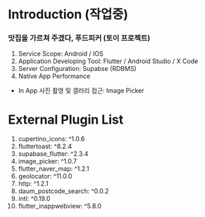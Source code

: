 # Introduction (작업중)

<h3>맛집을 가르쳐 주겠다, 푸드피커 (토이 프로젝트)</h3>

1. Service Scope: Android / IOS
2. Application Developing Tool: Flutter / Android Studio / X Code
3. Server Configuration: Supabse (RDBMS)
4. Native App Performance

- In App 사진 촬영 및 갤러리 접근: Image Picker

# External Plugin List
1. cupertino_icons: ^1.0.6
2. fluttertoast: ^8.2.4
3. supabase_flutter: ^2.3.4
4. image_picker: ^1.0.7
5. flutter_naver_map: ^1.2.1
6. geolocator: ^11.0.0
7. http: ^1.2.1
8. daum_postcode_search: ^0.0.2
9. intl: ^0.19.0
10. flutter_inappwebview: ^5.8.0